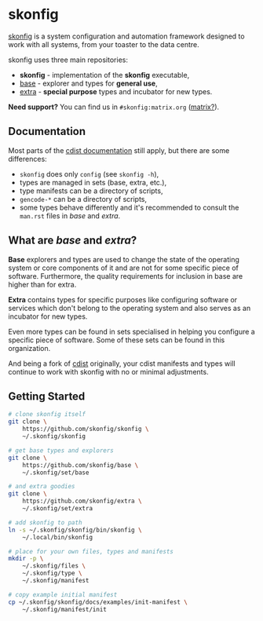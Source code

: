 # skonfig

[skonfig](https://skonfig.li) is a system configuration and automation framework
designed to work with all systems, from your toaster to the data centre.

skonfig uses three main repositories:

* **skonfig** - implementation of the **skonfig** executable,
* [base](https://github.com/skonfig/base) - explorer and types for **general use**,
* [extra](https://github.com/skonfig/extra) - **special purpose** types and incubator for new types.

**Need support?** You can find us in `#skonfig:matrix.org` ([matrix?](https://matrix.org/faq/)).

## Documentation

Most parts of the [cdist documentation](https://www.cdi.st/manual/latest/) still
apply, but there are some differences:

* `skonfig` does only `config` (see `skonfig -h`),
* types are managed in sets (base, extra, etc.),
* type manifests can be a directory of scripts,
* `gencode-*` can be a directory of scripts,
* some types behave differently and it's recommended to consult the `man.rst`
  files in *base* and *extra*.

## What are *base* and *extra*?

**Base** explorers and types are used to change the state of the operating
system or core components of it and are not for some specific piece of
software. Furthermore, the quality requirements for inclusion in base are
higher than for extra.

**Extra** contains types for specific purposes like configuring software or
services which don't belong to the operating system and also serves as an
incubator for new types.

Even more types can be found in sets specialised in helping you configure a
specific piece of software. Some of these sets can be found in this organization.

And being a fork of [cdist](https://cdi.st/) originally, your cdist manifests
and types will continue to work with skonfig with no or minimal adjustments.

## Getting Started

```sh
# clone skonfig itself
git clone \
    https://github.com/skonfig/skonfig \
    ~/.skonfig/skonfig

# get base types and explorers
git clone \
    https://github.com/skonfig/base \
    ~/.skonfig/set/base

# and extra goodies
git clone \
    https://github.com/skonfig/extra \
    ~/.skonfig/set/extra

# add skonfig to path
ln -s ~/.skonfig/skonfig/bin/skonfig \
    ~/.local/bin/skonfig

# place for your own files, types and manifests
mkdir -p \
    ~/.skonfig/files \
    ~/.skonfig/type \
    ~/.skonfig/manifest

# copy example initial manifest
cp ~/.skonfig/skonfig/docs/examples/init-manifest \
    ~/.skonfig/manifest/init
```
